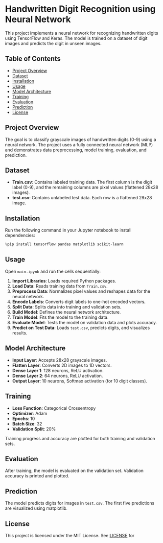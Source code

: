 # Handwritten Digit Recognition using Neural Network

This project implements a neural network for recognizing handwritten digits using TensorFlow and Keras. The model is trained on a dataset of digit images and predicts the digit in unseen images.

## Table of Contents

- [Project Overview](#project-overview)
- [Dataset](#dataset)
- [Installation](#installation)
- [Usage](#usage)
- [Model Architecture](#model-architecture)
- [Training](#training)
- [Evaluation](#evaluation)
- [Prediction](#prediction)
- [License](#license)

## Project Overview

The goal is to classify grayscale images of handwritten digits (0-9) using a neural network. The project uses a fully connected neural network (MLP) and demonstrates data preprocessing, model training, evaluation, and prediction.

## Dataset

- **Train.csv**: Contains labeled training data. The first column is the digit label (0-9), and the remaining columns are pixel values (flattened 28x28 images).
- **test.csv**: Contains unlabeled test data. Each row is a flattened 28x28 image.

## Installation

Run the following command in your Jupyter notebook to install dependencies:

```python
%pip install tensorflow pandas matplotlib scikit-learn
```

## Usage

Open `main.ipynb` and run the cells sequentially:

1. **Import Libraries**: Loads required Python packages.
2. **Load Data**: Reads training data from `Train.csv`.
3. **Preprocess Data**: Normalizes pixel values and reshapes data for the neural network.
4. **Encode Labels**: Converts digit labels to one-hot encoded vectors.
5. **Split Data**: Splits data into training and validation sets.
6. **Build Model**: Defines the neural network architecture.
7. **Train Model**: Fits the model to the training data.
8. **Evaluate Model**: Tests the model on validation data and plots accuracy.
9. **Predict on Test Data**: Loads `test.csv`, predicts digits, and visualizes results.

## Model Architecture

- **Input Layer**: Accepts 28x28 grayscale images.
- **Flatten Layer**: Converts 2D images to 1D vectors.
- **Dense Layer 1**: 128 neurons, ReLU activation.
- **Dense Layer 2**: 64 neurons, ReLU activation.
- **Output Layer**: 10 neurons, Softmax activation (for 10 digit classes).

## Training

- **Loss Function**: Categorical Crossentropy
- **Optimizer**: Adam
- **Epochs**: 10
- **Batch Size**: 32
- **Validation Split**: 20%

Training progress and accuracy are plotted for both training and validation sets.

## Evaluation

After training, the model is evaluated on the validation set. Validation accuracy is printed and plotted.

## Prediction

The model predicts digits for images in `test.csv`. The first five predictions are visualized using matplotlib.

## License

This project is licensed under the MIT License. See [LICENSE](LICENSE) for